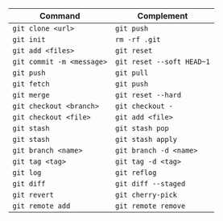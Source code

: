 | Command                   | Complement                |
| ------------------------- | ------------------------- |
| `git clone <url>`         | `git push`                |
| `git init`                | `rm -rf .git`             |
| `git add <files>`         | `git reset`               |
| `git commit -m <message>` | `git reset --soft HEAD~1` |
| `git push`                | `git pull`                |
| `git fetch`               | `git push`                |
| `git merge`               | `git reset --hard`        |
| `git checkout <branch>`   | `git checkout -`          |
| `git checkout <file>`     | `git add <file>`          |
| `git stash`               | `git stash pop`           |
| `git stash`               | `git stash apply`         |
| `git branch <name>`       | `git branch -d <name>`    |
| `git tag <tag>`           | `git tag -d <tag>`        |
| `git log`                 | `git reflog`              |
| `git diff`                | `git diff --staged`       |
| `git revert`              | `git cherry-pick`         |
| `git remote add`          | `git remote remove`       |
